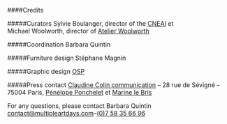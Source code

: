 ####Credits

#####Curators
Sylvie&nbsp;Boulanger, director of the [CNEAI](http://www.cneai.com) et
Michael&nbsp;Woolworth, director of [Atelier Woolworth](http://www.michealwoolworth.com)

#####Coordination
Barbara Quintin

#####Furniture design
Stéphane Magnin

#####Graphic design
[OSP](http://osp.kitchen)

#####Press contact
[Claudine&nbsp;Colin communication](http://www.claudinecolin.com) – 28 rue de Sévigné – 75004 Paris,
[Pénélope&nbsp;Ponchelet](mailto:penelope@claudinecolin.com)</a>
et
[Marine&nbsp;le&nbsp;Bris](mailto:marine@claudinecolin.com)

For any questions, please contact Barbara&nbsp;Quintin<br />
[contact@multipleartdays.com](mailto:contact@multipleartdays.com)–[(0)7 58 35 66 96](tel:(0)758356696)